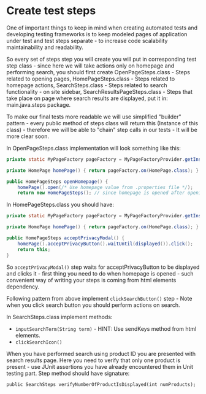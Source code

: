 # Create test steps

One of important things to keep in mind when creating automated tests and developing testing frameworks is to keep modeled pages of application under test and test steps separate - to increase code scalability maintainability and readability.

So every set of steps step you will create you will put in corresponding test step class - since here we will take actions only on homepage and performing search, you should first create OpenPageSteps.class - Steps related to opening pages, HomePageSteps.class - Steps related to homepage actions, SearchSteps.class - Steps related to search functionality - on site sidebar, SearchResultsPageSteps.class - Steps that take place on page where search results are displayed, put it in: main.java.steps package.

To make our final tests more readable we will use simplified "builder" pattern - every public method of steps class will return this (Instance of this class) - therefore we will be able to "chain" step calls in our tests - It will be more clear soon.

In OpenPageSteps.class implementation will look something like this:

```java
private static MyPageFactory pageFactory = MyPageFactoryProvider.getInstance();

private HomePage homePage() { return pageFactory.on(HomePage.class); } // use .on method of MyPageFactoryProvider

public HomePageSteps openHomepage() {
    homePage().open(/* Use homepage value from .properties file */);
    return new HomePageSteps(); // since homepage is opened after opening page, openHomepage() will give you access to HomePageSteps }
```

In HomePageSteps.class you should have:

```java
private static MyPageFactory pageFactory = MyPageFactoryProvider.getInstance();

private HomePage homePage() { return pageFactory.on(HomePage.class); }

public HomePageSteps acceptPrivacyModal() {
    homePage().acceptPrivacyButton().waitUntil(displayed()).click();
    return this;
}
```

So `acceptPrivacyModal()` step waits for acceptPrivacyButton to be displayed and clicks it - first thing you need to do when homepage is opened - such convenient way of writing your steps is coming from html elements dependency.

Following pattern from above implement `clickSearchButton()` step - Note when you click search button you should perform actions on search.

In SearchSteps.class implement methods:

* `inputSearchTerm(String term)` - HINT: Use sendKeys method from html elements.
* `clickSearchIcon()`

When you have performed search using product ID you are presented with search results page. Here you need to verify that only one product is present - use JUnit assertions you have already encountered them in Unit testing part. Step method should have signature:

`public SearchSteps verifyNumberOfProductIsDisplayed(int numProducts);`
